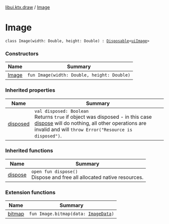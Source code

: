 [libui.ktx.draw](../README.md) / [Image](README.md)

# Image

`class Image(width: Double, height: Double) : `[`Disposable`](../../libui.ktx/-disposable/README.md)`<`[`uiImage`](../../libui/ui-image.md)`> `

### Constructors

| Name | Summary |
|---|---|
| [Image](-image.md) | `fun Image(width: Double, height: Double)` |

### Inherited properties

| Name | Summary |
|---|---|
| [disposed](../../libui.ktx/-disposable/disposed.md) | `val disposed: Boolean`<br>Returns `true` if object was disposed - in this case [dispose](../../libui.ktx/-disposable/dispose.md) will do nothing, all other operations are invalid and will `throw Error("Resource is disposed")`. |

### Inherited functions

| Name | Summary |
|---|---|
| [dispose](../../libui.ktx/-disposable/dispose.md) | `open fun dispose()`<br>Dispose and free all allocated native resources. |

### Extension functions

| Name | Summary |
|---|---|
| [bitmap](../bitmap.md) | `fun Image.bitmap(data: `[`ImageData`](../-image-data/README.md)`)` |
